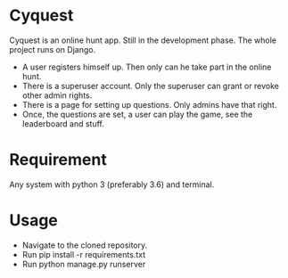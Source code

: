 # Cyquest
Cyquest is an online hunt app. Still in the development phase. The whole project runs on Django.
- A user registers himself up. Then only can he take part in the online hunt.
- There is a superuser account. Only the superuser can grant or revoke other admin rights.
- There is a page for setting up questions. Only admins have that right.
- Once, the questions are set, a user can play the game, see the leaderboard and stuff.

# Requirement
Any system with python 3 (preferably 3.6) and terminal.

# Usage
- Navigate to the cloned repository.
- Run pip install -r requirements.txt
- Run python manage.py runserver
